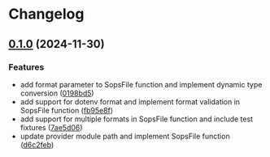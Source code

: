# Changelog

## [0.1.0](https://github.com/nobbs/terraform-provider-sops/compare/v0.0.1...v0.1.0) (2024-11-30)


### Features

* add format parameter to SopsFile function and implement dynamic type conversion ([0198bd5](https://github.com/nobbs/terraform-provider-sops/commit/0198bd5cfc1283110a79dd96d6abb17b334fe7e1))
* add support for dotenv format and implement format validation in SopsFile function ([fb95e8f](https://github.com/nobbs/terraform-provider-sops/commit/fb95e8fdd147f2d983d37f9db8bbcfc5a1643780))
* add support for multiple formats in SopsFile function and include test fixtures ([7ae5d06](https://github.com/nobbs/terraform-provider-sops/commit/7ae5d06d2f3cbf2d0002a2ec0985c804213997e6))
* update provider module path and implement SopsFile function ([d6c2feb](https://github.com/nobbs/terraform-provider-sops/commit/d6c2feb95176e49d48d8ce2c4cb1d743301d080d))
